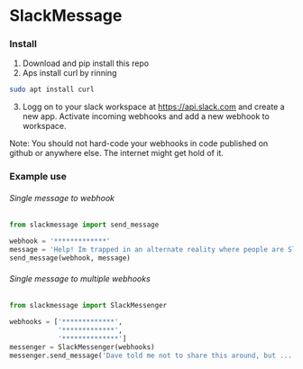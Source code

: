 # SlackMessage

### Install
1. Download and pip install this repo
2. Aps install curl by rinning 
```bash
sudo apt install curl
```
3. Logg on to your slack workspace at 
https://api.slack.com
and create a new app. Activate incoming webhooks and add a new webhook to workspace.

Note: 
You should not hard-code your webhooks in code published on github or anywhere else. The internet might get hold of it. 
### Example use
###### Single message to webhook
```python 
from slackmessage import send_message

webhook = '*************'
message = 'Help! Im trapped in an alternate reality where people are SlackBots and SlackBots are people!!'
send_message(webhook, message)
```
###### Single message to multiple webhooks

```python
from slackmessage import SlackMessenger

webhooks = ['*************', 
            '*************', 
            '**************']
messenger = SlackMessenger(webhooks)
messenger.send_message('Dave told me not to share this around, but ...')
```

